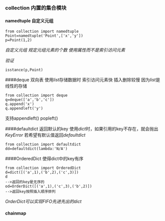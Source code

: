 ### collection 内置的集合模块
#### namedtuple 自定义元组
> 
    from collection import namedtuple
    Point=namedtuple('Point',['x','y'])
    p=Point(1,2)
*自定义元组 规定元组元素的个数 使用属性而不是索引访问元素*

*验证*
>
    isstance(p,Point)

####deque 双向表
使用*list*存储数据时 索引访问元素快 插入删除较慢 因为*list*是线性的存储
>
    from collection import deque
    q=deque(['a','b','c'])
    q.append('x')
    q.appendleft('y')

支持appendleft() popleft()

####defaultdict 返回默认的key
使用*dict*时，如果引用的key不存在，就会抛出*KeyError*
若希望有默认值返回*defaultdict*

>
    from collection import defaultdict
    dd=defaultdict(lambda:'N/A')

####OrderedDict 使得dict中的key有序
>
    from collection import OrderedDict
    d=dict([('a',1),('b',2),('c',3)])
    d
    -->返回的key是无序的
    od=OrderDict([('a',1),('c',3),('b',2)])
    -->返回key按照插入顺序排列
*OrderDict可以实现FIFO先进先出的dict*

#### chainmap
